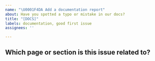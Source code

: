 ```yaml
---
name: "\U0001F4DA Add a documentation report"
about: Have you spotted a typo or mistake in our docs?
title: "[DOCS]"
labels: documentation, good first issue
assignees: ''

---
```


<!--  Ask David for help you to contribute https://calendly.com/alvarobartt-argilla or feel free to submit a pull request straight away: https://github.com/argilla-io/argilla/pulls or  -->

## Which page or section is this issue related to?
<!-- Please include the URL and/or source. -->

